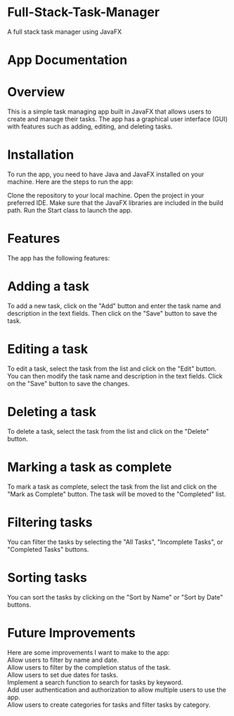 # Full-Stack-Task-Manager
A full stack task manager using JavaFX

# App Documentation

# Overview
This is a simple task managing app built in JavaFX that allows users to create and manage their tasks. The app has a graphical user interface (GUI) with features such as adding, editing, and deleting tasks.

# Installation
To run the app, you need to have Java and JavaFX installed on your machine. Here are the steps to run the app:

Clone the repository to your local machine.
Open the project in your preferred IDE.
Make sure that the JavaFX libraries are included in the build path.
Run the Start class to launch the app.



# Features
The app has the following features:

# Adding a task
To add a new task, click on the "Add" button and enter the task name and description in the text fields. Then click on the "Save" button to save the task.

# Editing a task
To edit a task, select the task from the list and click on the "Edit" button. You can then modify the task name and description in the text fields. Click on the "Save" button to save the changes.

# Deleting a task
To delete a task, select the task from the list and click on the "Delete" button.

# Marking a task as complete
To mark a task as complete, select the task from the list and click on the "Mark as Complete" button. The task will be moved to the "Completed" list.

# Filtering tasks
You can filter the tasks by selecting the "All Tasks", "Incomplete Tasks", or "Completed Tasks" buttons.

# Sorting tasks
You can sort the tasks by clicking on the "Sort by Name" or "Sort by Date" buttons.

# Future Improvements
Here are some improvements I want to make to the app:<br>
Allow users to filter by name and date.<br>
Allow users to filter by the completion status of the task.<br>
Allow users to set due dates for tasks.<br>
Implement a search function to search for tasks by keyword.<br>
Add user authentication and authorization to allow multiple users to use the app.<br>
Allow users to create categories for tasks and filter tasks by category.




